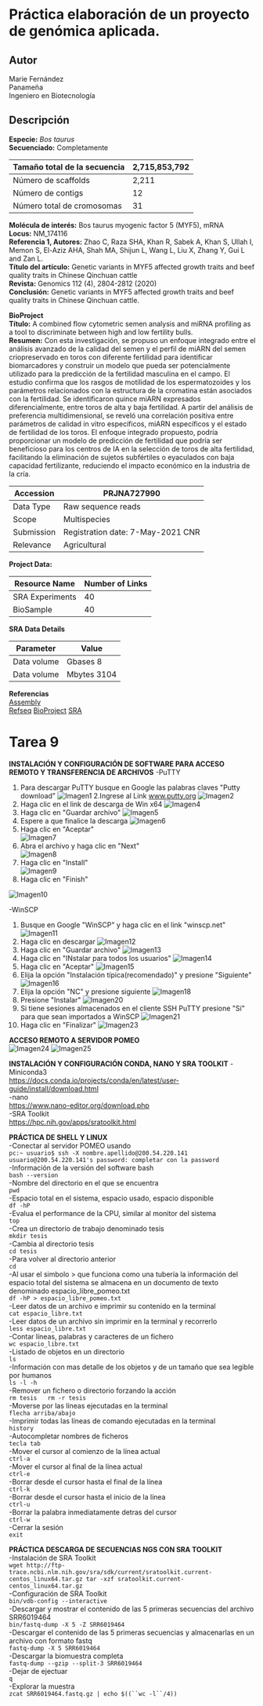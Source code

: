 # Práctica elaboración de un proyecto de genómica aplicada.

## Autor
Marie Fernández  
Panameña  
Ingeniero en Biotecnología  

## Descripción
**Especie:** _Bos taurus_  
**Secuenciado:** Completamente  

| Tamaño total de la secuencia | 2,715,853,792 | 
| ------------- | ------------- |
| Número de scaffolds | 2,211 |  
| Número de contigs  | 12 |  
| Número total de cromosomas | 31 |  

**Molécula de interés:** Bos taurus myogenic factor 5 (MYF5), mRNA  
**Locus:** NM_174116  
**Referencia 1, Autores:** Zhao C, Raza SHA, Khan R, Sabek A, Khan S, Ullah I, Memon S,
            El-Aziz AHA, Shah MA, Shijun L, Wang L, Liu X, Zhang Y, Gui L and
            Zan L.  
**Título del artículo:** Genetic variants in MYF5 affected growth traits and beef quality
            traits in Chinese Qinchuan cattle  
**Revista:** Genomics 112 (4), 2804-2812 (2020)  
 **Conclusión:** Genetic variants in MYF5 affected growth traits and beef
            quality traits in Chinese Qinchuan cattle.  
            
**BioProject**  
**Título:** A combined flow cytometric semen analysis and miRNA profiling as a tool to discriminate between high and low fertility bulls.  
**Resumen:** Con esta investigación, se propuso un enfoque integrado entre el análisis avanzado de la calidad del semen y el perfil de miARN del semen criopreservado en toros con diferente fertilidad para identificar biomarcadores y construir un modelo que pueda ser potencialmente utilizado para la predicción de la fertilidad masculina en el campo. El estudio confirma que los rasgos de motilidad de los espermatozoides y los parámetros relacionados con la estructura de la cromatina están asociados con la fertilidad. Se identificaron quince miARN expresados diferencialmente, entre toros de alta y baja fertilidad. A partir del análisis de preferencia multidimensional, se reveló una correlación positiva entre parámetros de calidad in vitro específicos, miARN específicos y el estado de fertilidad de los toros. El enfoque integrado propuesto, podría proporcionar un modelo de predicción de fertilidad que podría ser beneficioso para los centros de IA en la selección de toros de alta fertilidad, facilitando la eliminación de sujetos subfértiles o eyaculados con baja capacidad fertilizante, reduciendo el impacto económico en la industria de la cría.  

| Accession	| PRJNA727990 |  
| --------- | --------- |  
| Data Type	| Raw sequence reads |  
| Scope | Multispecies |  
| Submission | Registration date: 7-May-2021 CNR |  
| Relevance | Agricultural |  

**Project Data:**  

| Resource Name | Number of Links |  
| ------ | ------- |  
| SRA Experiments | 40 |  
| BioSample | 40 |  

**SRA Data Details**  

| Parameter	| Value | 
| ------- | ------- |
| Data volume | Gbases	8 |  
| Data volume | Mbytes	3104 |  

**Referencias**  
[Assembly](https://www.ncbi.nlm.nih.gov/assembly/GCF_002263795.1)  
[Refseq](https://www.ncbi.nlm.nih.gov/nuccore/NM_174116.1) 
[BioProject](https://www.ncbi.nlm.nih.gov/bioproject/727990)
[SRA](https://www.ncbi.nlm.nih.gov/sra/SRX10826180[accn])

# Tarea 9  

**INSTALACIÓN Y CONFIGURACIÓN DE SOFTWARE PARA ACCESO REMOTO Y TRANSFERENCIA DE ARCHIVOS**
-PuTTY  
1. Para descargar PuTTY busque en Google las palabras claves "Putty download"
![Imagen1](https://user-images.githubusercontent.com/57970928/120585691-39945a80-c400-11eb-9df2-d1a3b40b0e55.png)
2.Ingrese al Link www.putty.org
![Imagen2](https://user-images.githubusercontent.com/57970928/120585694-3c8f4b00-c400-11eb-9399-37feeef9b913.png)
3. Haga clic en el link de descarga de Win x64
![Imagen4](https://user-images.githubusercontent.com/57970928/120585707-41ec9580-c400-11eb-9a41-482c962edaa1.png)  
4. Haga clic en "Guardar archivo"
![Imagen5](https://user-images.githubusercontent.com/57970928/120585714-444eef80-c400-11eb-96e0-434ff39880f7.png)
5. Espere a que finalice la descarga
![Imagen6](https://user-images.githubusercontent.com/57970928/120585719-46b14980-c400-11eb-90be-778fb27b29fb.png)
6. Haga clic en "Aceptar"  
![Imagen7](https://user-images.githubusercontent.com/57970928/120585723-47e27680-c400-11eb-9908-9c5177bd568e.png)
7. Abra el archivo y haga clic en "Next"  
![Imagen8](https://user-images.githubusercontent.com/57970928/120585730-49ac3a00-c400-11eb-8e0a-38391b6c2595.png)
8. Haga clic en "Install"  
![Imagen9](https://user-images.githubusercontent.com/57970928/120585733-4add6700-c400-11eb-8bf2-abcd75f8a378.png)
9. Haga clic en "Finish"  

![Imagen10](https://user-images.githubusercontent.com/57970928/120585734-4c0e9400-c400-11eb-875c-4b018b43094c.png)

-WinSCP
1. Busque en Google "WinSCP" y haga clic en el link "winscp.net"
![Imagen11](https://user-images.githubusercontent.com/57970928/120585770-5d57a080-c400-11eb-86a6-68ffa7c62471.png)
2. Haga clic en descargar
![Imagen12](https://user-images.githubusercontent.com/57970928/120585774-60529100-c400-11eb-9634-1968bcce380a.png)
3. Haga clic en "Guardar archivo"
![Imagen13](https://user-images.githubusercontent.com/57970928/120585778-60eb2780-c400-11eb-8a1d-0fb69afeda3d.png)
4. Haga clic en "INstalar para todos los usuarios"
![Imagen14](https://user-images.githubusercontent.com/57970928/120585779-6183be00-c400-11eb-8aa9-ddca9cda9887.png)
5. Haga clic en "Aceptar"
![Imagen15](https://user-images.githubusercontent.com/57970928/120585795-68123580-c400-11eb-8ab6-d9a14701823a.png)
6. Elija la opción "Instalación típica(recomendado)" y presione "Siguiente"
![Imagen16](https://user-images.githubusercontent.com/57970928/120585804-6c3e5300-c400-11eb-9bc9-b6a33ee8aa98.png)
7. Elija la opción "NC" y presione siguiente
![Imagen18](https://user-images.githubusercontent.com/57970928/120585812-6f394380-c400-11eb-99c9-59d6c85f16c6.png)
8. Presione "Instalar"
![Imagen20](https://user-images.githubusercontent.com/57970928/120585820-72343400-c400-11eb-9463-37f21dd22cc5.png)
9. Si tiene sesiones almacenados en el cliente SSH PuTTY presione "Sí" para que sean importados a WinSCP
![Imagen21](https://user-images.githubusercontent.com/57970928/120585824-752f2480-c400-11eb-8d92-028516ae60a7.png)
10. Haga clic en "Finalizar"
![Imagen23](https://user-images.githubusercontent.com/57970928/120585835-78c2ab80-c400-11eb-8863-1d70e1b7e9a2.png)

**ACCESO REMOTO A SERVIDOR POMEO**  
![Imagen24](https://user-images.githubusercontent.com/57970928/120585872-87a95e00-c400-11eb-9f70-234a6dbe8a89.png)
![Imagen25](https://user-images.githubusercontent.com/57970928/120585878-89732180-c400-11eb-988b-babb04fd919c.png)

**INSTALACIÓN Y CONFIGURACIÓN CONDA, NANO Y SRA TOOLKIT**
-Miniconda3  
https://docs.conda.io/projects/conda/en/latest/user-guide/install/download.html  
-nano  
https://www.nano-editor.org/download.php  
-SRA Toolkit  
https://hpc.nih.gov/apps/sratoolkit.html  

**PRÁCTICA DE SHELL Y LINUX**  
-Conectar al servidor POMEO usando  
`pc:~ usuario$ ssh -X nombre.apellido@200.54.220.141
usuario@200.54.220.141's password: completar con la password`  
-Información de la versión del software bash  
`bash --version`  
-Nombre del directorio en el que se encuentra  
`pwd`  
-Espacio total en el sistema, espacio usado, espacio disponible  
`df -hP`  
-Evalua el performance de la CPU, similar al monitor del sistema  
`top`  
-Crea un directorio de trabajo denominado tesis  
`mkdir tesis`  
-Cambia al directorio tesis  
`cd tesis`  
-Para volver al directorio anterior  
`cd`  
-Al usar el simbolo > que funciona como una tubería la información del espacio total del sistema se almacena en un documento de texto denominado espacio_libre_pomeo.txt  
`df -hP > espacio_libre_pomeo.txt`  
-Leer datos de un archivo e imprimir su contenido en la terminal  
`cat espacio_libre.txt`  
-Leer datos de un archivo sin imprimir en la terminal y recorrerlo  
`less espacio_libre.txt`  
-Contar líneas, palabras y caracteres de un fichero  
`wc espacio_libre.txt`  
-Listado de objetos en un directorio  
`ls`  
-Información con mas detalle de los objetos y de un tamaño que sea legible por humanos  
`ls -l -h`  
-Remover un fichero o directorio forzando la acción  
`rm tesis  
rm -r tesis`  
-Moverse por las líneas ejecutadas en la terminal  
`flecha arriba/abajo`  
-Imprimir todas las líneas de comando ejecutadas en la terminal  
`history`  
-Autocompletar nombres de ficheros  
`tecla tab`  
-Mover el cursor al comienzo de la línea actual   
`ctrl-a`  
-Mover el cursor al final de la línea actual  
`ctrl-e`  
-Borrar desde el cursor hasta el final de la línea   
`ctrl-k`  
-Borrar desde el cursor hasta el inicio de la línea  
`ctrl-u`  
-Borrar la palabra inmediatamente detras del cursor  
`ctrl-w`  
-Cerrar la sesión  
`exit`  

**PRÁCTICA DESCARGA DE SECUENCIAS NGS CON SRA TOOLKIT**  
-Instalación de SRA Toolkit  
`wget http://ftp-trace.ncbi.nlm.nih.gov/sra/sdk/current/sratoolkit.current-centos_linux64.tar.gz
tar -xzf sratoolkit.current-centos_linux64.tar.gz`  
-Configuración de SRA Toolkit  
`bin/vdb-config --interactive`   
-Descargar y mostrar el contenido de las 5 primeras secuencias del archivo SRR6019464  
`bin/fastq-dump -X 5 -Z SRR6019464`  
-Descargar el contenido de las 5 primeras secuencias y almacenarlas en un archivo con formato fastq  
 `fastq-dump -X 5 SRR6019464`  
 -Descargar la biomuestra completa  
 `fastq-dump --gzip --split-3 SRR6019464`  
 -Dejar de ejectuar  
 `q`  
 -Explorar la muestra  
 `zcat SRR6019464.fastq.gz | echo $((``wc -l``/4))`  
 
 






